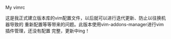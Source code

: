 My vimrc

这是我正式建立版本库的vim配置文件，以后就可以进行迭代更新、防止以往换机器导致的
重新配置等等带来的问题。此版本使用vim-addons-manager进行vim插件管理，还没有配置
完整，更新中ing！
